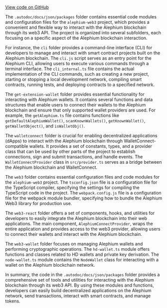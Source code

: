 [View code on GitHub](https://github.com/alephium/alephium-web3/.autodoc/docs/json/packages)

The `.autodoc/docs/json/packages` folder contains essential code modules and configuration files for the `alephium-web3` project, which provides a convenient and flexible way to interact with the Alephium blockchain through its web3 API. The project is organized into several subfolders, each focusing on a specific aspect of the Alephium blockchain interaction.

For instance, the `cli` folder provides a command-line interface (CLI) for developers to manage and interact with smart contract projects built on the Alephium blockchain. The `cli.js` script serves as an entry point for the Alephium CLI, allowing users to execute various commands through a terminal interface. The `cli_internal.ts` file contains the actual implementation of the CLI commands, such as creating a new project, starting or stopping a local development network, compiling smart contracts, running tests, and deploying contracts to a specified network.

The `get-extension-wallet` folder provides essential functionality for interacting with Alephium wallets. It contains several functions and data structures that enable users to connect their wallets to the Alephium blockchain and ensure that only supported wallet providers are used. For example, the `getAlephium.ts` file contains functions like `getDefaultAlephiumWallet()`, `scanKnownWallets()`, `getKnownWallet()`, `getWalletObject()`, and `isWalletObj()`.

The `walletconnect` folder is crucial for enabling decentralized applications (dApps) to interact with the Alephium blockchain through WalletConnect-compatible wallets. It provides a set of constants, types, and a provider class that can be used by other parts of the project to establish connections, sign and submit transactions, and handle events. The `WalletConnectProvider` class in `src/provider.ts` serves as a bridge between the Alephium blockchain and WalletConnect.

The `web3` folder contains essential configuration files and code modules for the `alephium-web3` project. The `tsconfig.json` file is a configuration file for the TypeScript compiler, specifying the settings for compiling the TypeScript code in the project. The `webpack.config.js` file is a configuration file for the webpack module bundler, specifying how to bundle the Alephium Web3 library for production use.

The `web3-react` folder offers a set of components, hooks, and utilities for developers to easily integrate the Alephium blockchain into their web applications. The main component, `AlephiumConnectProvider`, wraps the entire application and provides access to the web3 provider, allowing users to connect their wallets and interact with the Alephium blockchain.

The `web3-wallet` folder focuses on managing Alephium wallets and performing cryptographic operations. The `hd-wallet.ts` module offers functions and classes related to HD wallets and private key derivation. The `node-wallet.ts` module contains the `NodeWallet` class for interacting with a wallet on the Alephium blockchain network.

In summary, the code in the `.autodoc/docs/json/packages` folder provides a comprehensive set of tools and utilities for interacting with the Alephium blockchain through its web3 API. By using these modules and functions, developers can easily build decentralized applications on the Alephium network, send transactions, interact with smart contracts, and manage tokens.

